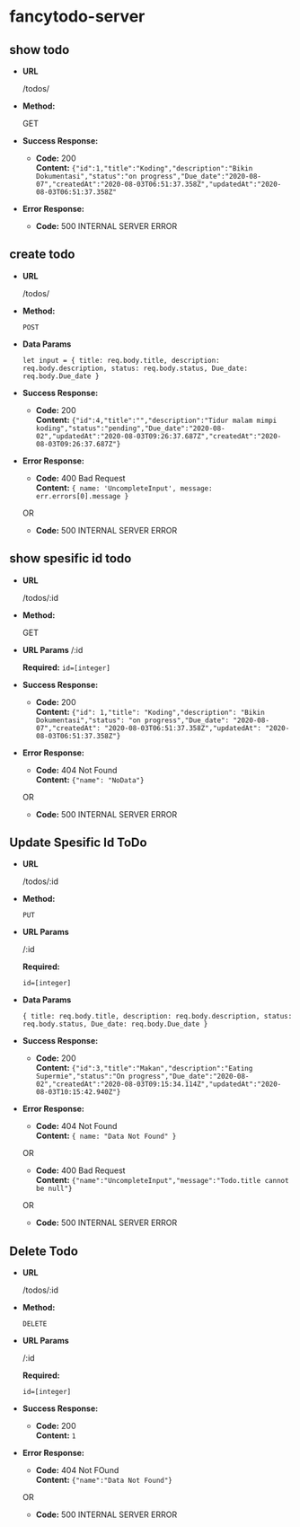 # fancytodo-server

**show todo**
----

* **URL**

  /todos/

* **Method:**
  
  GET


* **Success Response:**
  
  * **Code:** 200 <br />
    **Content:** `{"id":1,"title":"Koding","description":"Bikin Dokumentasi","status":"on progress","Due_date":"2020-08-07","createdAt":"2020-08-03T06:51:37.358Z","updatedAt":"2020-08-03T06:51:37.358Z"`
 
* **Error Response:**

  * **Code:** 500 INTERNAL SERVER ERROR 


**create todo**
----

* **URL**

  /todos/

* **Method:**
  
  `POST`
  
* **Data Params**

  `let input = { title: req.body.title, description: req.body.description, status: req.body.status, Due_date: req.body.Due_date }`

* **Success Response:**

  * **Code:** 200 <br />
    **Content:** `{"id":4,"title":"","description":"Tidur malam mimpi koding","status":"pending","Due_date":"2020-08-02","updatedAt":"2020-08-03T09:26:37.687Z","createdAt":"2020-08-03T09:26:37.687Z"}`
 
* **Error Response:**

  * **Code:** 400 Bad Request <br />
    **Content:** `{ name: 'UncompleteInput', message: err.errors[0].message }`

  OR

    * **Code:** 500 INTERNAL SERVER ERROR 


**show spesific id todo**
----
  
* **URL**

  /todos/:id

* **Method:**
  
  GET
  
*  **URL Params**
    /:id

   **Required:** 
   `id=[integer]`

* **Success Response:**
  
  * **Code:** 200 <br />
    **Content:** `{"id": 1,"title": "Koding","description": "Bikin Dokumentasi","status": "on progress","Due_date": "2020-08-07","createdAt": "2020-08-03T06:51:37.358Z","updatedAt": "2020-08-03T06:51:37.358Z"}`
 
* **Error Response:**

  * **Code:** 404 Not Found <br />
    **Content:** `{"name": "NoData"}`

  OR

  * **Code:** 500 INTERNAL SERVER ERROR

**Update Spesific Id ToDo**
----

* **URL**

  /todos/:id

* **Method:**
  
  `PUT`
  
*  **URL Params**

    /:id

   **Required:**
 
   `id=[integer]`


* **Data Params**

  `{ title: req.body.title, description: req.body.description, status: req.body.status, Due_date: req.body.Due_date }`

* **Success Response:**
  
  * **Code:** 200 <br />
    **Content:** `{"id":3,"title":"Makan","description":"Eating Supermie","status":"On progress","Due_date":"2020-08-02","createdAt":"2020-08-03T09:15:34.114Z","updatedAt":"2020-08-03T10:15:42.940Z"}`
 
* **Error Response:**

  * **Code:** 404 Not Found <br />
    **Content:** `{ name: "Data Not Found" }`

  OR

  * **Code:** 400 Bad Request <br />
    **Content:** `{"name":"UncompleteInput","message":"Todo.title cannot be null"}`

  OR

  * **Code:** 500 INTERNAL SERVER ERROR <br />



**Delete Todo**
----

* **URL**

  /todos/:id

* **Method:**
  
  `DELETE`
  
*  **URL Params**

    /:id

    **Required:**
 
   `id=[integer]`

* **Success Response:**
  
  * **Code:** 200 <br />
    **Content:** `1`
 
* **Error Response:**

  * **Code:** 404 Not FOund <br />
    **Content:** `{"name":"Data Not Found"}`

  OR

  * **Code:** 500 INTERNAL SERVER ERROR  <br />
